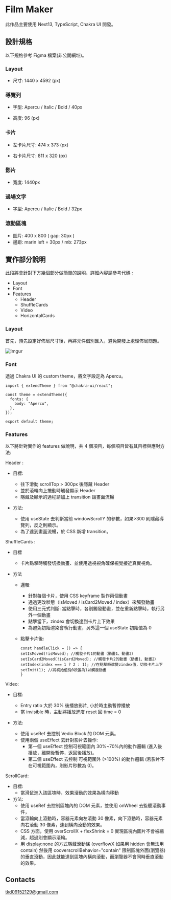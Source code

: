 # Film Maker

此作品主要使用 Next13, TypeScript, Chakra UI 開發。

## 設計規格

以下規格參考 Figma 檔案(非公開網址)。

### Layout

- 尺寸: 1440 x 4592 (px)

### 導覽列

- 字型: Apercu / Italic / Bold / 40px

- 高度: 96 (px)

### 卡片

- 左卡片尺寸: 474 x 373 (px)

- 右卡片尺寸: 811 x 320 (px)

### 影片

- 寬度: 1440px

### 過場文字

- 字型: Apercu / Italic / Bold / 32px

### 滾動區塊

- 圖片: 400 x 800 ( gap: 30px )
- 邊距: marin left = 30px / mb: 273px

## 實作部分說明

此段將會針對下方幾個部分做簡單的說明，詳細內容請參考代碼 :

- Layout
- Font
- Features
  - Header
  - ShuffleCards
  - Video
  - HorizontalCards

### Layout

首先，預先設定好佈局尺寸後，再將元件個別匯入，避免開發上處理佈局問題。

![Imgur](https://i.imgur.com/A62hM51.png)

### Font

透過 Chakra UI 的 custom theme，將文字設定為 Apercu。

```
import { extendTheme } from "@chakra-ui/react";

const theme = extendTheme({
  fonts: {
    body: "Apercu",
  },
});

export default theme;
```

### Features

以下將針對實作的 features 做說明，共 4 個項目，每個項目皆有其目標與應對方法:

Header :

- 目標:

  - 往下滑動 scrollTop > 300px 後隱藏 Header
  - 並於滾輪向上捲動時觸發顯示 Header
  - 隱藏及顯示的過程請加上 transition 讓畫面流暢

- 方法:
  - 使用 useState 去判斷當前 windowScrollY 的參數，如果>300 則隱藏導覽列，反之則顯示。
  - 為了達到畫面流暢，於 CSS 新增 transition。

ShuffleCards :

- 目標
  - 卡片點擊時觸發切換動畫、並使用透視視角確保視覺接近真實視角。
- 方法

  - 邏輯

    - 針對每個卡片，使用 CSS keyframe 製作兩個動畫
    - 通過更改狀態（isMoved / isCard2Moved / index）來觸發動畫
    - 使用三元式判斷: 當點擊時，各別觸發動畫，並在重新點擊時，執行另外一個動畫
    - 點擊當下，zindex 會切換達到卡片上下效果
    - 為避免初始渲染會執行動畫，另外這一個 useState 初始值為 0

  - 點擊卡片後:
    ```
    const handleClick = () => {
    setIsMoved(!isMoved); //觸發卡片1的動畫（動畫1、動畫2）
    setIsCard2Moved(!isCard2Moved); //觸發卡片2的動畫（動畫1、動畫2）
    setIndex(index === 1 ? 2 : 1); //在點擊時改變zindex值，切換卡片上下
    setInit(1); //將初始值從0設置為1以觸發動畫
    }
    ```

Video:

- 目標:

  - Entry ratio 大於 30% 後播放影片, 小於時主動暫停播放
  - 當 invisible 時，主動將播放進度 reset 回 time = 0

- 方法:
  - 使用 useRef 去控制 Vedio Block 的 DOM 元素。
  - 使用兩個 useEffect 去針對影片去操作:
    - 第一個 useEffect 控制可視範圍內 30%~70%內的動作邏輯 (進入後播放，離開後暫停，返回後播放)。
    - 第二個 useEffect 去控制 可視範圍外 (>100%) 的動作邏輯 (若影片不在可視範圍內，則影片秒數為 0)。

ScrollCard:

- 目標:
  - 當滑鼠進入該區塊時，效果滾動的效果為橫向移動
- 方法:
  - 使用 useRef 去控制區塊內的 DOM 元素，並使用 onWheel 去監聽滾動事件，
  - 當滾輪向上滾動時，容器元素向左滾動 30 像素，向下滾動時，容器元素向右滾動 30 像素，達到橫向滾動的效果。
  - CSS 方面，使用 overScrollX + flexShrink = 0 實現區塊內圖片不會被縮減，超過則會顯示滾輪。
  - 用 display:none 的方式隱藏滾動條 (overflowX 如果用 hidden 會無法用 contain) 然後用 cooverscrollBehavior="contain" 限制區塊外面(瀏覽器)的垂直滾動，因此就能達到區塊內橫向滾動，而瀏覽器不會同時垂直滾動的效果。

## Contacts

tkd09152129@gmail.com
